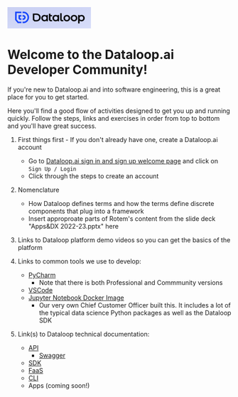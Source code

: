![Dataloop.ai](logo.png)

# Welcome to the Dataloop.ai Developer Community!

If you're new to Dataloop.ai and into software engineering, this is a great place for you to get started.

Here you'll find a good flow of activities designed to get you up and running quickly.  Follow the steps, links and exercises in order from top to bottom and you'll have great success.

1. First things first - If you don't already have one, create a Dataloop.ai account
    - Go to [Dataloop.ai sign in and sign up welcome page](https://console.dataloop.ai/welcome) and click on `Sign Up / Login`
    - Click through the steps to create an account

2. Nomenclature
    - How Dataloop defines terms and how the terms define discrete components that plug into a framework
    - Insert approproate parts of Rotem's content from the slide deck "Apps&DX 2022-23.pptx" here

5. Links to Dataloop platform demo videos so you can get the basics of the platform

3. Links to common tools we use to develop:
    - [PyCharm](https://www.jetbrains.com/pycharm/)
        - Note that there is both Professional and Commmunity versions
    - [VSCode](https://code.visualstudio.com/)
    - [Jupyter Notebook Docker Image](https://hub.docker.com/repository/docker/heffelw/dataloop-jupyter)
        - Our very own Chief Customer Officer built this.  It includes a lot of the typical data science Python packages as well as the Dataloop SDK

4. Link(s) to Dataloop technical documentation:
    - [API](https://dataloop.ai/docs/api)
        - [Swagger](https://gate.dataloop.ai/api/v1/docs/#)
    - [SDK](https://dataloop.ai/docs/sdk-reference)
    - [FaaS](https://dataloop.ai/docs/faas)
    - [CLI](https://dataloop.ai/docs/dataloop-cli)
    - Apps (coming soon!)


